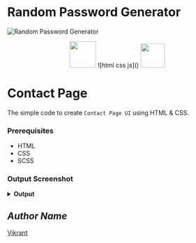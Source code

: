 # Random Password Generator
<!-- Visit <a href="https://thevkrant.github.io/Random-Password-Generator/">Here</a> -->

![Random Password Generator](https://user-images.githubusercontent.com/85709371/148745119-643a827c-c11e-434f-954a-b7ab8544c4fb.png)

<div align="center">
  <img height="60" src="https://user-images.githubusercontent.com/85709371/153715643-d0d2a5b8-3be9-41bc-9885-de1dc5808a20.png">
  ![html css js]()
  <img height="55" src="https://user-images.githubusercontent.com/85709371/160286209-622d2990-13e6-46a3-9877-2a0b73bb386d.png">
</div>

# Contact Page
The simple code to create `Contact Page UI` using HTML & CSS.

### Prerequisites
- HTML
- CSS
- SCSS

### Output Screenshot
<details><summary><b>Output</b></summary>
  <p align="center">
    <a href="Outputs/output.png"><img src="https://user-images.githubusercontent.com/85709371/148729133-450b001c-969b-445e-8272-c71c896e9cb9.png" alt="output"></a>
  </p>
</details>

<!-- Visit <a href="https://thevkrant.github.io/Contact-page/">Here</a> -->

## *Author Name*
[Vikrant](https://github.com/thevkrant)
